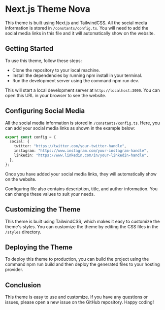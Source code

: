 # Next.js Theme Nova

This theme is built using Next.js and TailwindCSS. All the social media information is stored in `/constants/config.ts`. You will need to add the social media links in this file and it will automatically show on the website.

## Getting Started

To use this theme, follow these steps:

- Clone the repository to your local machine.
- Install the dependencies by running npm install in your terminal.
- Run the development server using the command npm run dev.

This will start a local development server at `http://localhost:3000`. You can open this URL in your browser to see the website.

## Configuring Social Media

All the social media information is stored in `/constants/config.ts`. Here, you can add your social media links as shown in the example below:

```typescript
export const config = {
  social: {
    twitter: "https://twitter.com/your-twitter-handle",
    instagram: "https://www.instagram.com/your-instagram-handle",
    linkedin: "https://www.linkedin.com/in/your-linkedin-handle",
  },
};
```

Once you have added your social media links, they will automatically show on the website.

Configuring file also contains description, title, and author information. You can change these values to suit your needs.

## Customizing the Theme

This theme is built using TailwindCSS, which makes it easy to customize the theme's styles. You can customize the theme by editing the CSS files in the `/styles` directory.

## Deploying the Theme

To deploy this theme to production, you can build the project using the command npm run build and then deploy the generated files to your hosting provider.

## Conclusion

This theme is easy to use and customize. If you have any questions or issues, please open a new issue on the GitHub repository. Happy coding!
